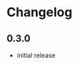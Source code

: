 # Changelog

## 0.3.0

- initial release


[Unreleased]: https://github.com/adbenitez/Triska.xdc/compare/v0.3.0...HEAD
